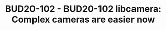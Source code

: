 ---
categories:
- BUD20
image:
  featured: 'true'
  path: https://static.linaro.org/connect/bud20/images/BUD20-102.png
session_id: BUD20-102
session_speakers:
- speaker_bio: jacopo is software engineer with a passion for embedded systems and
    free software.<br /> <br /> In the last 5 years he mostly worked on integrating
    video and graphics peripherals on Linux systems as part of the Renesas Electronics
    mainline kernel team and, since 1 year or so, he embarked on the Libcamera boat.<br
    /> <br /> He has presented at several conferences, including ELC-E, FOSDEM, linux-lab
    and other minor events
  speaker_company: Jacopo Mondi
  speaker_image: http://avatars.sched.co/c/68/3410165/avatar.jpg.320x320px.jpg?ee0
  speaker_name: Jacopo Mondi
  speaker_position: Software Engineer
  speaker_role: attendee, speaker
- speaker_bio: Kieran Bingham is an embedded software engineer working with Ideas
    on Board and specialising in Linux kernel developments with a focus on media related
    subsystems.<br /> <br /> Kieran has worked with embedded Linux systems for over
    14 years through professional service companies and silicon vendors and now focuses
    on upstream-first projects.<br /> <br /> He has previously presented at the Embedded
    Linux Conference, Automotive Linux Summit, and Linaro Connect.
  speaker_company: Ideas on Board
  speaker_image: http://avatars.sched.co/4/1d/5376836/avatar.jpg.320x320px.jpg?256
  speaker_name: Kieran Bingham
  speaker_position: Software engineer
  speaker_role: attendee, speaker
- speaker_bio: Laurent Pinchart has been a Linux kernel developer since 2001. He has
    written media-related Linux drivers for consumer and embedded devices and is one
    of the V4L core developers. Laurent is the founder and owner of Ideas on Board,
    a company specialized in embedded Linux design and development. He has given Linux
    kernel-related talks at the FOSDEM, LPC and ELC. He currently shares his time
    between work on camera and display kernel drivers for multiple SoC vendors, and
    the libcamera project he has recently started.
  speaker_company: Ideas on Board
  speaker_image: http://avatars.sched.co/2/d9/5376843/avatar.jpg.320x320px.jpg?d60
  speaker_name: Laurent Pinchart
  speaker_position: Software engineer
  speaker_role: attendee, speaker
session_track: Multimedia
tag: session
tags: Multimedia
title: 'BUD20-102 - BUD20-102 libcamera: Complex cameras are easier now'
---